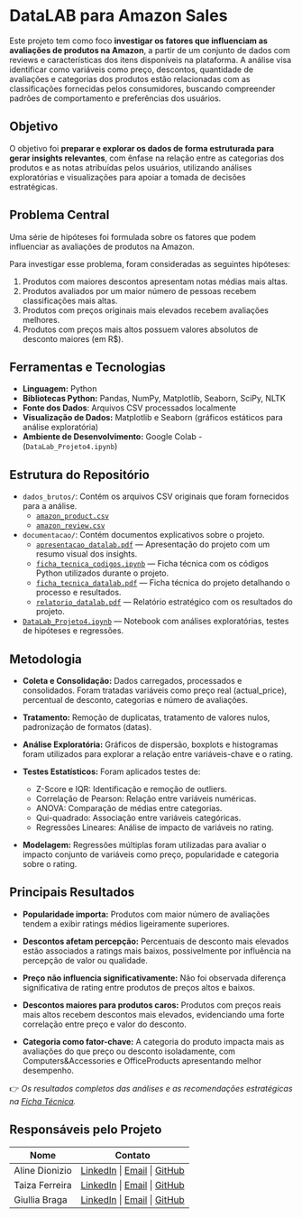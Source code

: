 # DataLAB para Amazon Sales

Este projeto tem como foco **investigar os fatores que influenciam as avaliações de produtos na Amazon**, a partir de um conjunto de dados com reviews e características dos itens disponíveis na plataforma. A análise visa identificar como variáveis como preço, descontos, quantidade de avaliações e categorias dos produtos estão relacionadas com as classificações fornecidas pelos consumidores, buscando compreender padrões de comportamento e preferências dos usuários.

## Objetivo

O objetivo foi **preparar e explorar os dados de forma estruturada para gerar insights relevantes**, com ênfase na relação entre as categorias dos produtos e as notas atribuídas pelos usuários, utilizando análises exploratórias e visualizações para apoiar a tomada de decisões estratégicas.

## Problema Central

Uma série de hipóteses foi formulada sobre os fatores que podem influenciar as avaliações de produtos na Amazon.

Para investigar esse problema, foram consideradas as seguintes hipóteses:

1. Produtos com maiores descontos apresentam notas médias mais altas.  
2. Produtos avaliados por um maior número de pessoas recebem classificações mais altas.  
3. Produtos com preços originais mais elevados recebem avaliações melhores.  
4. Produtos com preços mais altos possuem valores absolutos de desconto maiores (em R$).

## Ferramentas e Tecnologias

- **Linguagem:** Python
- **Bibliotecas Python:** Pandas, NumPy, Matplotlib, Seaborn, SciPy, NLTK
- **Fonte dos Dados**: Arquivos CSV processados localmente
- **Visualização de Dados:** Matplotlib e Seaborn (gráficos estáticos para análise exploratória)
- **Ambiente de Desenvolvimento:** Google Colab - (`DataLab_Projeto4.ipynb`)

## Estrutura do Repositório

- `dados_brutos/`: Contém os arquivos CSV originais que foram fornecidos para a análise.
  - [`amazon_product.csv`](dados_brutos/amazon_product.csv)
  - [`amazon_review.csv`](dados_brutos/amazon_review.csv)
- `documentacao/`: Contém documentos explicativos sobre o projeto.
  - [`apresentacao_datalab.pdf`](documentacao/apresentacao_datalab.pdf) — Apresentação do projeto com um resumo visual dos insights.
  - [`ficha_tecnica_codigos.ipynb`](documentacao/ficha_tecnica_codigos.ipynb) — Ficha técnica com os códigos Python utilizados durante o projeto.
  - [`ficha_tecnica_datalab.pdf`](documentacao/ficha_tecnica_datalab.pdf) — Ficha técnica do projeto detalhando o processo e resultados.
  - [`relatorio_datalab.pdf`](documentacao/relatorio_datalab.pdf) — Relatório estratégico com os resultados do projeto.
- [`DataLab_Projeto4.ipynb`](DataLab_Projeto4.ipynb) — Notebook com análises exploratórias, testes de hipóteses e regressões.

## Metodologia

- **Coleta e Consolidação:** Dados carregados, processados e consolidados. Foram tratadas variáveis como preço real (actual_price), percentual de desconto, categorias e número de avaliações.
  
- **Tratamento:** Remoção de duplicatas, tratamento de valores nulos, padronização de formatos (datas).

- **Análise Exploratória:** Gráficos de dispersão, boxplots e histogramas foram utilizados para explorar a relação entre variáveis-chave e o rating.

- **Testes Estatísticos:** Foram aplicados testes de:
  - Z-Score e IQR: Identificação e remoção de outliers.
  - Correlação de Pearson: Relação entre variáveis numéricas.
  - ANOVA: Comparação de médias entre categorias. 
  - Qui-quadrado: Associação entre variáveis categóricas.
  - Regressões Lineares: Análise de impacto de variáveis no rating.

- **Modelagem:** Regressões múltiplas foram utilizadas para avaliar o impacto conjunto de variáveis como preço, popularidade e categoria sobre o rating.

## Principais Resultados

- **Popularidade importa:** Produtos com maior número de avaliações tendem a exibir ratings médios ligeiramente superiores.

- **Descontos afetam percepção:** Percentuais de desconto mais elevados estão associados a ratings mais baixos, possivelmente por influência na percepção de valor ou qualidade.

- **Preço não influencia significativamente:** Não foi observada diferença significativa de rating entre produtos de preços altos e baixos.

- **Descontos maiores para produtos caros:** Produtos com preços reais mais altos recebem descontos mais elevados, evidenciando uma forte correlação entre preço e valor do desconto.

- **Categoria como fator-chave:** A categoria do produto impacta mais as avaliações do que preço ou desconto isoladamente, com Computers&Accessories e OfficeProducts apresentando melhor desempenho.



👉 *Os resultados completos das análises e as recomendações estratégicas na [Ficha Técnica](/documentacao/ficha_tecnica_datalab.pdf).*


## Responsáveis pelo Projeto

| Nome           | Contato                                                                                                 |
|----------------|--------------------------------------------------------------------------------------------------------|
| Aline Dionizio | [LinkedIn](https://www.linkedin.com/in/aline-dionizio/) \| [Email](mailto:alinedioniziosilva@outlook.com) \| [GitHub](https://github.com/AlineDion)  |
| Taiza Ferreira | [LinkedIn](https://www.linkedin.com/in/taiza-ferreira-dados/) \| [Email](mailto:taiza.desouza@yahoo.com.br) \| [GitHub](https://github.com/TaizaFerreira) |
| Giullia Braga  | [LinkedIn](https://www.linkedin.com/in/bragagiu/) \| [Email](mailto:giubraga98@gmail.com) \| [GitHub](https://github.com/BragaGiu) |















